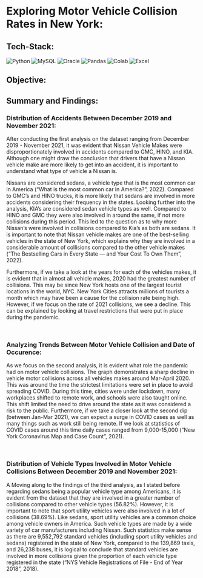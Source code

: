 #  Exploring Motor Vehicle Collision Rates in New York:

## Tech-Stack:
![Python](https://img.shields.io/badge/python-3670A0?style=for-the-badge&logo=python&logoColor=ffdd54) ![MySQL](https://img.shields.io/badge/MySQL-005C84?style=for-the-badge&logo=mysql&logoColor=white) ![Oracle](https://img.shields.io/badge/Oracle-F80000?style=for-the-badge&logo=Oracle&logoColor=white) ![Pandas](https://img.shields.io/badge/pandas-%23150458.svg?style=for-the-badge&logo=pandas&logoColor=white) ![Colab](https://img.shields.io/badge/Colab-F9AB00?style=for-the-badge&logo=googlecolab&color=525252) ![Excel](https://img.shields.io/badge/Microsoft_Excel-217346?style=for-the-badge&logo=microsoft-excel&logoColor=white)

## Objective:



## Summary and Findings: 

### Distribution of Accidents Between December 2019 and November 2021:

After conducting the first analysis on the dataset ranging from December 2019 - November 2021, it was evident that Nissan Vehicle Makes were disproportionately involved in accidents compared to GMC, HINO, and KIA. Although one might draw the conclusion that drivers that have a Nissan vehicle make are more likely to get into an accident, it is important to understand what type of vehicle a Nissan is. 

Nissans are considered sedans, a vehicle type that is the most common car in America (“What is the most common car in America?”, 2022). Compared to GMC’s and HINO trucks, it is more likely that sedans are involved in more accidents considering their frequency in the states. Looking further into the analysis, KIA’s are considered sedan vehicle types as well. Compared to HINO and GMC they were also involved in around the same, if not more collisions during this period. This led to the question as to why more Nissan’s were involved in collisions compared to Kia’s as both are sedans. It is important to note that Nissan vehicle makes are one of the best-selling vehicles in the state of New York, which explains why they are involved in a considerable amount of collisions compared to the other vehicle makes (“The Bestselling Cars in Every State — and Your Cost To Own Them”, 2022).

Furthermore, if we take a look at the years for each of the vehicles makes, it is evident that in almost all vehicle makes, 2020 had the greatest number of collisions. This may be since New York hosts one of the largest tourist locations in the world, NYC. New York Cities attracts millions of tourists a month which may have been a cause for the collision rate being high. However, if we focus on the rate of 2021 collisions, we see a decline. This can be explained by looking at travel restrictions that were put in place during the pandemic.

<br>

### Analyzing Trends Between Motor Vehicle Collision and Date of Occurence:

As we focus on the second analysis, it is evident what role the pandemic had on motor vehicle collisions. The graph demonstrates a sharp decline in vehicle motor collisions across all vehicles makes around Mar-April 2020. This was around the time the strictest limitations were set in place to avoid spreading COVID. During this time, cities were under lockdown, many workplaces shifted to remote work, and schools were also taught online. This shift limited the need to drive around the state as it was considered a risk to the public. Furthermore, if we take a closer look at the second dip (between Jan-Mar 2021), we can expect a surge in COVID cases as well as many things such as work still being remote. If we look at statistics of COVID cases around this time daily cases ranged from 9,000-15,000 (“New York Coronavirus Map and Case Count”, 2021).

<br>

### Distribution of Vehicle Types Involved in Motor Vehicle Collisions Between December 2019 and November 2021:

A Moving along to the findings of the third analysis, as I stated before regarding sedans being a popular vehicle type among Americans, it is evident from the dataset that they are involved in a greater number of collisions compared to other vehicle types (56.82%). However, it is important to note that sport utility vehicles were also involved in a lot of collisions (38.69%). Like sedans, sport utility vehicles are a common choice among vehicle owners in America. Such vehicle types are made by a wide variety of car manufacturers including Nissan. Such statistics make sense as there are 9,552,792 standard vehicles (including sport utility vehicles and sedans) registered in the state of New York, compared to the 139,869 taxis, and 26,238 buses, it is logical to conclude that standard vehicles are involved in more collisions given the proportion of each vehicle type registered in the state (“NYS Vehicle Registrations of File - End of Year 2018”, 2018). 

<br>
<br>
<br>
<br>

